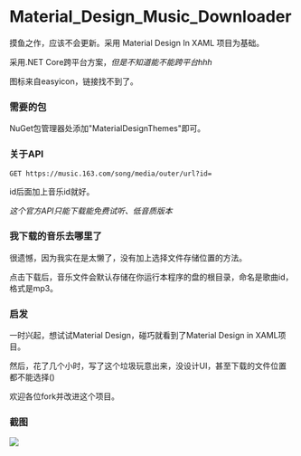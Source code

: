 # Material_Design_Music_Downloader

摸鱼之作，应该不会更新。采用 Material Design In XAML 项目为基础。

采用.NET Core跨平台方案，*但是不知道能不能跨平台hhh*

图标来自easyicon，链接找不到了。

### 需要的包

NuGet包管理器处添加"MaterialDesignThemes"即可。

###  关于API

```
GET https://music.163.com/song/media/outer/url?id=
```

id后面加上音乐id就好。

*这个官方API只能下载能免费试听、低音质版本*

### 我下载的音乐去哪里了

很遗憾，因为我实在是太懒了，没有加上选择文件存储位置的方法。

点击下载后，音乐文件会默认存储在你运行本程序的盘的根目录，命名是歌曲id，格式是mp3。

### 启发

一时兴起，想试试Material Design，碰巧就看到了Material Design in XAML项目。

然后，花了几个小时，写了这个垃圾玩意出来，没设计UI，甚至下载的文件位置都不能选择()

欢迎各位fork并改进这个项目。

### 截图

![](https://s1.ax1x.com/2020/07/22/UbYjxJ.png)
